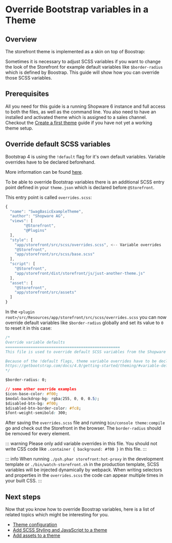 # Override Bootstrap variables in a Theme

## Overview

The storefront theme is implemented as a skin on top of Boostrap:
<!-- markdown-link-check-disable-next-line -->
<PageRef page="https://getbootstrap.com/" title="" />

Sometimes it is necessary to adjust SCSS variables if you want to change the look of the Storefront for example default variables like `$border-radius` which is defined by Boostrap. This guide will show how you can override those SCSS variables.

## Prerequisites

All you need for this guide is a running Shopware 6 instance and full access to both the files, as well as the command line. You also need to have an installed and activated theme which is assigned to a sales channel. Checkout the [Create a first theme](create-a-theme) guide if you have not yet a working theme setup.

## Override default SCSS variables

Bootstrap 4 is using the `!default` flag for it's own default variables. Variable overrides have to be declared beforehand.

More information can be found [here](https://getbootstrap.com/docs/4.0/getting-started/theming/#variable-defaults).

To be able to override Bootstrap variables there is an additional SCSS entry point defined in your `theme.json` which is declared before `@Storefront`.

This entry point is called `overrides.scss`:

<CodeBlock title="<plugin root>/src/Resources/theme.json">

```javascript
{
  "name": "SwagBasicExampleTheme",
  "author": "Shopware AG",
  "views": [
        "@Storefront",
        "@Plugins"
  ],
  "style": [
    "app/storefront/src/scss/overrides.scss", <-- Variable overrides
    "@Storefront",
    "app/storefront/src/scss/base.scss"
  ],
  "script": [
    "@Storefront",
    "app/storefront/dist/storefront/js/just-another-theme.js"
  ],
  "asset": [
    "@Storefront",
    "app/storefront/src/assets"
  ]
}
```

</CodeBlock>

In the `<plugin root>/src/Resources/app/storefront/src/scss/overrides.scss` you can now override default variables like `$border-radius` globally and set its value to `0` to reset it in this case:

<CodeBlock title="<plugin root>/src/Resources/app/storefront/src/scss/overrides.scss">

```css
/*
Override variable defaults
==================================================
This file is used to override default SCSS variables from the Shopware Storefront or Bootstrap.

Because of the !default flags, theme variable overrides have to be declared beforehand.
https://getbootstrap.com/docs/4.0/getting-started/theming/#variable-defaults
*/

$border-radius: 0;

// some other override examples
$icon-base-color: #f00;
$modal-backdrop-bg: rgba(255, 0, 0, 0.5);
$disabled-btn-bg: #f00;
$disabled-btn-border-color: #fc8;
$font-weight-semibold: 300;
```

</CodeBlock>

After saving the `overrides.scss` file and running `bin/console theme:compile` go and check out the Storefront in the browser. The `border-radius` should be removed for every element.

::: warning
Please only add variable overrides in this file. You should not write CSS code like `.container { background: #f00 }` in this file.
:::

::: info
When running `./psh.phar storefront:hot-proxy` in the development template or `./bin/watch-storefront.sh` in the production template, SCSS variables will be injected dynamically by webpack. When writing selectors and properties in the `overrides.scss` the code can appear multiple times in your built CSS.
:::

## Next steps

Now that you know how to override Boostrap variables, here is a list of related topics which might be interesting for you.

* [Theme configuration](theme-configuration)
* [Add SCSS Styling and JavaScript to a theme](add-css-js-to-theme)
* [Add assets to a theme](add-assets-to-theme)
